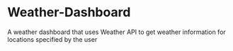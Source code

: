 # Weather-Dashboard
A weather dashboard that uses Weather API to get weather information for locations specified by the user
